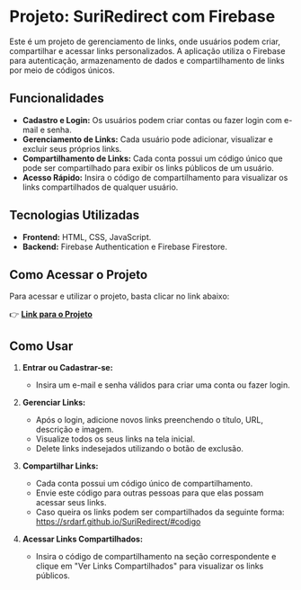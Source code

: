 # Projeto: SuriRedirect com Firebase

Este é um projeto de gerenciamento de links, onde usuários podem criar, compartilhar e acessar links personalizados. A aplicação utiliza o Firebase para autenticação, armazenamento de dados e compartilhamento de links por meio de códigos únicos.

## Funcionalidades

- **Cadastro e Login:** Os usuários podem criar contas ou fazer login com e-mail e senha.
- **Gerenciamento de Links:** Cada usuário pode adicionar, visualizar e excluir seus próprios links.
- **Compartilhamento de Links:** Cada conta possui um código único que pode ser compartilhado para exibir os links públicos de um usuário.
- **Acesso Rápido:** Insira o código de compartilhamento para visualizar os links compartilhados de qualquer usuário.

## Tecnologias Utilizadas

- **Frontend:** HTML, CSS, JavaScript.
- **Backend:** Firebase Authentication e Firebase Firestore.

## Como Acessar o Projeto

Para acessar e utilizar o projeto, basta clicar no link abaixo:

👉 **[Link para o Projeto](https://srdarf.github.io/SuriRedirect/)**

## Como Usar

1. **Entrar ou Cadastrar-se:**
   - Insira um e-mail e senha válidos para criar uma conta ou fazer login.

2. **Gerenciar Links:**
   - Após o login, adicione novos links preenchendo o título, URL, descrição e imagem.
   - Visualize todos os seus links na tela inicial.
   - Delete links indesejados utilizando o botão de exclusão.

3. **Compartilhar Links:**
   - Cada conta possui um código único de compartilhamento.
   - Envie este código para outras pessoas para que elas possam acessar seus links.
   - Caso queira os links podem ser compartilhados da seguinte forma: https://srdarf.github.io/SuriRedirect/#codigo

4. **Acessar Links Compartilhados:**
   - Insira o código de compartilhamento na seção correspondente e clique em "Ver Links Compartilhados" para visualizar os links públicos.
